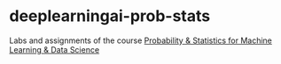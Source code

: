 # deeplearningai-prob-stats

Labs and assignments of the course [Probability &amp; Statistics for Machine Learning &amp; Data Science](https://www.coursera.org/learn/machine-learning-probability-and-statistics/)
